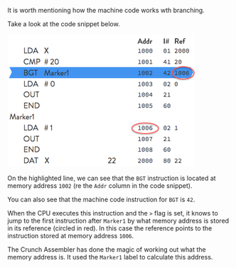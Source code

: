 It is worth mentioning how the machine code works wth branching.

Take a look at the code snippet below. 

![](.guides/img/crunch-branch-code.png)

On the highlighted line, we can see that the `BGT` instruction is located at memory address `1002` (re the `Addr` column in the code snippet).

You can also see that the machine code instruction for `BGT` is `42`.

When the CPU executes this instruction and the `>` flag is set, it knows to jump to the first instruction after `Marker1` by what memory address is stored in its reference (circled in red). In this case the reference points to the instruction stored at memory address `1006`.

The Crunch Assembler has done the magic of working out what the memory address is. It used the `Marker1` label to calculate this address.

